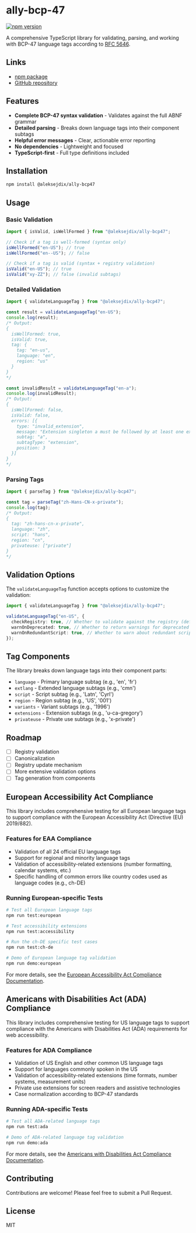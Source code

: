 # ally-bcp-47

[![npm version](https://img.shields.io/npm/v/@aleksejdix/ally-bcp47.svg)](https://www.npmjs.com/package/@aleksejdix/ally-bcp47)

A comprehensive TypeScript library for validating, parsing, and working with BCP-47 language tags according to [RFC 5646](https://tools.ietf.org/html/rfc5646).

## Links

- [npm package](https://www.npmjs.com/package/@aleksejdix/ally-bcp47)
- [GitHub repository](https://github.com/AleksejDix/ally-bcp47)

## Features

- **Complete BCP-47 syntax validation** - Validates against the full ABNF grammar
- **Detailed parsing** - Breaks down language tags into their component subtags
- **Helpful error messages** - Clear, actionable error reporting
- **No dependencies** - Lightweight and focused
- **TypeScript-first** - Full type definitions included

## Installation

```bash
npm install @aleksejdix/ally-bcp47
```

## Usage

### Basic Validation

```typescript
import { isValid, isWellFormed } from "@aleksejdix/ally-bcp47";

// Check if a tag is well-formed (syntax only)
isWellFormed("en-US"); // true
isWellFormed("en--US"); // false

// Check if a tag is valid (syntax + registry validation)
isValid("en-US"); // true
isValid("xy-ZZ"); // false (invalid subtags)
```

### Detailed Validation

```typescript
import { validateLanguageTag } from "@aleksejdix/ally-bcp47";

const result = validateLanguageTag("en-US");
console.log(result);
/* Output:
{
  isWellFormed: true,
  isValid: true,
  tag: {
    tag: "en-us",
    language: "en",
    region: "us"
  }
}
*/

const invalidResult = validateLanguageTag("en-a");
console.log(invalidResult);
/* Output:
{
  isWellFormed: false,
  isValid: false,
  errors: [{
    type: "invalid_extension",
    message: "Extension singleton a must be followed by at least one extension subtag",
    subtag: "a",
    subtagType: "extension",
    position: 3
  }]
}
*/
```

### Parsing Tags

```typescript
import { parseTag } from "@aleksejdix/ally-bcp47";

const tag = parseTag("zh-Hans-CN-x-private");
console.log(tag);
/* Output:
{
  tag: "zh-hans-cn-x-private",
  language: "zh",
  script: "hans",
  region: "cn",
  privateuse: ["private"]
}
*/
```

## Validation Options

The `validateLanguageTag` function accepts options to customize the validation:

```typescript
import { validateLanguageTag } from "@aleksejdix/ally-bcp47";

validateLanguageTag("en-US", {
  checkRegistry: true, // Whether to validate against the registry (default: true)
  warnOnDeprecated: true, // Whether to return warnings for deprecated subtags (default: true)
  warnOnRedundantScript: true, // Whether to warn about redundant scripts (default: true)
});
```

## Tag Components

The library breaks down language tags into their component parts:

- `language` - Primary language subtag (e.g., 'en', 'fr')
- `extlang` - Extended language subtags (e.g., 'cmn')
- `script` - Script subtag (e.g., 'Latn', 'Cyrl')
- `region` - Region subtag (e.g., 'US', '001')
- `variants` - Variant subtags (e.g., '1996')
- `extensions` - Extension subtags (e.g., 'u-ca-gregory')
- `privateuse` - Private use subtags (e.g., 'x-private')

## Roadmap

- [ ] Registry validation
- [ ] Canonicalization
- [ ] Registry update mechanism
- [ ] More extensive validation options
- [ ] Tag generation from components

## European Accessibility Act Compliance

This library includes comprehensive testing for all European language tags to support compliance with the European Accessibility Act (Directive (EU) 2019/882).

### Features for EAA Compliance

- Validation of all 24 official EU language tags
- Support for regional and minority language tags
- Validation of accessibility-related extensions (number formatting, calendar systems, etc.)
- Specific handling of common errors like country codes used as language codes (e.g., ch-DE)

### Running European-specific Tests

```bash
# Test all European language tags
npm run test:european

# Test accessibility extensions
npm run test:accessibility

# Run the ch-DE specific test cases
npm run test:ch-de

# Demo of European language tag validation
npm run demo:european
```

For more details, see the [European Accessibility Act Compliance Documentation](./docs/eaa-compliance.md).

## Americans with Disabilities Act (ADA) Compliance

This library includes comprehensive testing for US language tags to support compliance with the Americans with Disabilities Act (ADA) requirements for web accessibility.

### Features for ADA Compliance

- Validation of US English and other common US language tags
- Support for languages commonly spoken in the US
- Validation of accessibility-related extensions (time formats, number systems, measurement units)
- Private use extensions for screen readers and assistive technologies
- Case normalization according to BCP-47 standards

### Running ADA-specific Tests

```bash
# Test all ADA-related language tags
npm run test:ada

# Demo of ADA-related language tag validation
npm run demo:ada
```

For more details, see the [Americans with Disabilities Act Compliance Documentation](./docs/ada-compliance.md).

## Contributing

Contributions are welcome! Please feel free to submit a Pull Request.

## License

MIT

